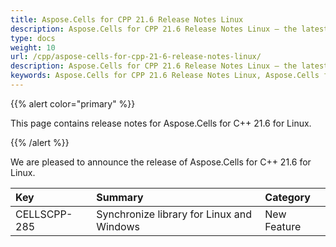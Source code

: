 ```yaml
---
title: Aspose.Cells for CPP 21.6 Release Notes Linux
description: Aspose.Cells for CPP 21.6 Release Notes Linux – the latest updates and fixes.
type: docs
weight: 10
url: /cpp/aspose-cells-for-cpp-21-6-release-notes-linux/
description: Aspose.Cells for CPP 21.6 Release Notes Linux – the latest enhancements, new features, and fixes.
keywords: Aspose.Cells for CPP 21.6 Release Notes Linux, Aspose.Cells for CPP 21.6 Linux updates and fixes
---
```


{{% alert color="primary" %}} 

This page contains release notes for Aspose.Cells for C++ 21.6 for Linux.

{{% /alert %}} 

We are pleased to announce the release of Aspose.Cells for C++ 21.6 for Linux.

|**Key**|**Summary**|**Category**|
| :- | :- | :- |
|CELLSCPP-285|Synchronize library for Linux and Windows|New Feature|
